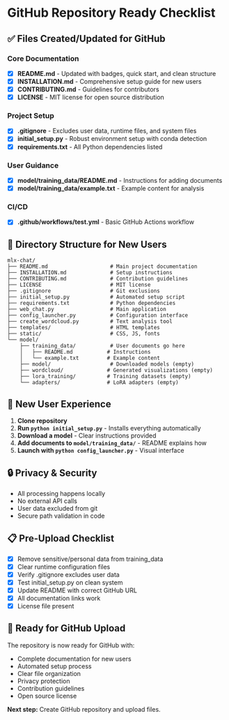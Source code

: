 # GitHub Repository Ready Checklist

## ✅ Files Created/Updated for GitHub

### Core Documentation
- [x] **README.md** - Updated with badges, quick start, and clean structure
- [x] **INSTALLATION.md** - Comprehensive setup guide for new users
- [x] **CONTRIBUTING.md** - Guidelines for contributors
- [x] **LICENSE** - MIT license for open source distribution

### Project Setup
- [x] **.gitignore** - Excludes user data, runtime files, and system files
- [x] **initial_setup.py** - Robust environment setup with conda detection
- [x] **requirements.txt** - All Python dependencies listed

### User Guidance
- [x] **model/training_data/README.md** - Instructions for adding documents
- [x] **model/training_data/example.txt** - Example content for analysis

### CI/CD
- [x] **.github/workflows/test.yml** - Basic GitHub Actions workflow

## 📁 Directory Structure for New Users

```
mlx-chat/
├── README.md                    # Main project documentation
├── INSTALLATION.md              # Setup instructions
├── CONTRIBUTING.md              # Contribution guidelines
├── LICENSE                      # MIT license
├── .gitignore                   # Git exclusions
├── initial_setup.py             # Automated setup script
├── requirements.txt             # Python dependencies
├── web_chat.py                  # Main application
├── config_launcher.py           # Configuration interface
├── create_wordcloud.py          # Text analysis tool
├── templates/                   # HTML templates
├── static/                      # CSS, JS, fonts
└── model/
    ├── training_data/           # User documents go here
    │   ├── README.md           # Instructions
    │   └── example.txt         # Example content
    ├── model/                   # Downloaded models (empty)
    ├── wordcloud/              # Generated visualizations (empty)
    ├── lora_training/          # Training datasets (empty)
    └── adapters/               # LoRA adapters (empty)
```

## 🚀 New User Experience

1. **Clone repository**
2. **Run `python initial_setup.py`** - Installs everything automatically
3. **Download a model** - Clear instructions provided
4. **Add documents to `model/training_data/`** - README explains how
5. **Launch with `python config_launcher.py`** - Visual interface

## 🔒 Privacy & Security

- All processing happens locally
- No external API calls
- User data excluded from git
- Secure path validation in code

## 📋 Pre-Upload Checklist

- [x] Remove sensitive/personal data from training_data
- [x] Clear runtime configuration files
- [x] Verify .gitignore excludes user data
- [x] Test initial_setup.py on clean system
- [x] Update README with correct GitHub URL
- [x] All documentation links work
- [x] License file present

## 🎯 Ready for GitHub Upload

The repository is now ready for GitHub with:
- Complete documentation for new users
- Automated setup process
- Clear file organization
- Privacy protection
- Contribution guidelines
- Open source license

**Next step:** Create GitHub repository and upload files.